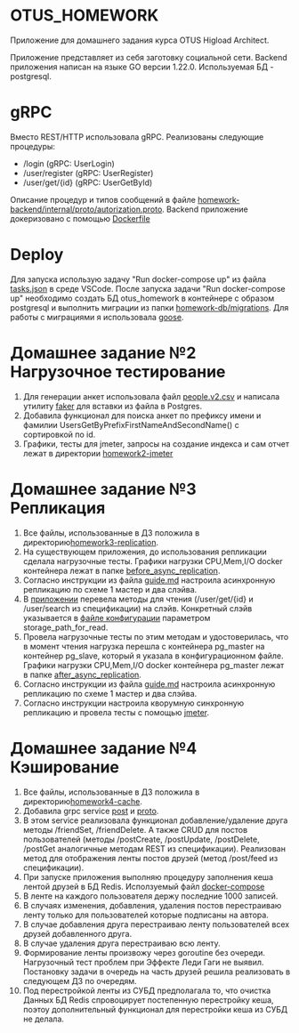# OTUS_HOMEWORK

Приложение для домашнего задания курса OTUS Higload Architect.

Приложение представляет из себя заготовку социальной сети. Backend приложения написан на языке GO версии 1.22.0. Используемая БД - postgresql. 

# gRPC

Вместо REST/HTTP использовала gRPC. Реализованы следующие процедуры:
- /login (gRPC: UserLogin)
- /user/register (gRPC: UserRegister)
- /user/get/{id} (gRPC: UserGetById)

Описание процедур и типов сообщений в файле [homework-backend/internal/proto/autorization.proto](homework-backend/internal/proto/autorization.proto). Backend приложение докеризовано с помощью [Dockerfile](homework-backend/build/Dockerfile)

# Deploy

Для запуска использую задачу "Run docker-compose up" из файла [tasks.json](.vscode/tasks.json) в среде VSCode. 
После запуска задачи "Run docker-compose up" необходимо создать БД otus_homework в контейнере с образом postgresql и выполнить миграции из папки [homework-db/migrations](homework-db/migrations/). Для работы с миграциями я использовала [goose](https://github.com/pressly/goose).

# Домашнее задание №2 Нагрузочное тестирование
1. Для генерации анкет использовала файл [people.v2.csv](utils/faker/people.v2.csv) и написала утилиту [faker](utils/faker/) для вставки из файла в Postgres.
2. Добавила функционал для поиска анкет по префиксу имени и фамилии UsersGetByPrefixFirstNameAndSecondName() с сортировкой по id.
3. Графики, тесты для jmeter, запросы на создание индекса и сам отчет лежат в директории [homework2-jmeter](homework2-jmeter/) 

# Домашнее задание №3 Репликация
1. Все файлы, использованные в ДЗ положила в директорию[homework3-replication](homework3-replication/).
2. На существующем приложения, до использования репликации сделала нагрузочные тесты. Графики нагрузки CPU,Mem,I/O docker контейнера лежат в папке [before_async_replication](homework3-replication/image/before_async_replication/).
3. Согласно инструкции из файла [guide.md](homework3-replication/guide.md) настроила асинхронную репликацию по схеме 1 мастер и два слэйва. 
4. В  [приложении](homework-backend/) перевела методы для чтения (/user/get/{id} и /user/search из спецификации) на слэйв. Конкретный слэйв указывается в [файле конфигурации](homework-backend/internal/config/config_for_docker.yaml) параметром storage_path_for_read.
5. Провела нагрузочные тесты по этим методам и удостоверилась, что в момент чтения нагрузка перешла с контейнера pg_master на контейнер pg_slave, который я указала в конфигурационном файле. Графики нагрузки CPU,Mem,I/O docker контейнера pg_master лежат в папке [after_async_replication](homework3-replication/image/after_async_replication/).
6. Согласно инструкции из файла [guide.md](homework3-replication/guide.md) настроила асинхронную репликацию по схеме 1 мастер и два слэйва. 
7. Согласно инструкции настроила кворумную синхронную репликацию и провела тесты с помощью [jmeter](homework3-replication/jmeter/Thread%20Group.jmx). 

# Домашнее задание №4 Кэширование

1. Все файлы, использованные в ДЗ положила в директорию[homework4-cache](homework4-cache/).
2. Добавила grpc service [post](homework-backend/internal/services/post/) и [proto](homework-backend/internal/proto/post.proto).
3. В этом service реализовала функционал  добавление/удаление друга методы /friendSet, /friendDelete. А также CRUD для постов пользователей (методы /postCreate, /postUpdate, /postDelete, /postGet аналогичные методам REST из спецификации). Реализован метод для отображения ленты постов друзей (метод /post/feed из спецификации). 
4. При запуске приложения выполняю процедуру заполнения кеша лентой друзей в БД Redis. Исползуемый файл [docker-compose](homework4-cache/docker-compose.yml) 
5. В ленте на каждого пользователя держу последние 1000 записей.
6. В случаях изменения, добавления, удаления постов перестраиваю ленту только для пользователей которые подписаны на автора.
7. В случае добавления друга перестраиваю ленту пользователей всех друзей добавленного друга.
8. В случае удаления друга перестраиваю всю ленту.
9. Формирование ленты произвожу через goroutine без очереди. Нагрузочный тест проблем при Эффекте Леди Гаги не выявил. Постановку задачи в очередь на часть друзей решила реализовать в следующем ДЗ по очередям.
10. Под перестройкой ленты из СУБД предполагала то, что очистка Данных БД Redis спровоцирует постепенную перестройку кеша, поэтоу дополнительный функционал для перестройки кеша из СУБД не делала.